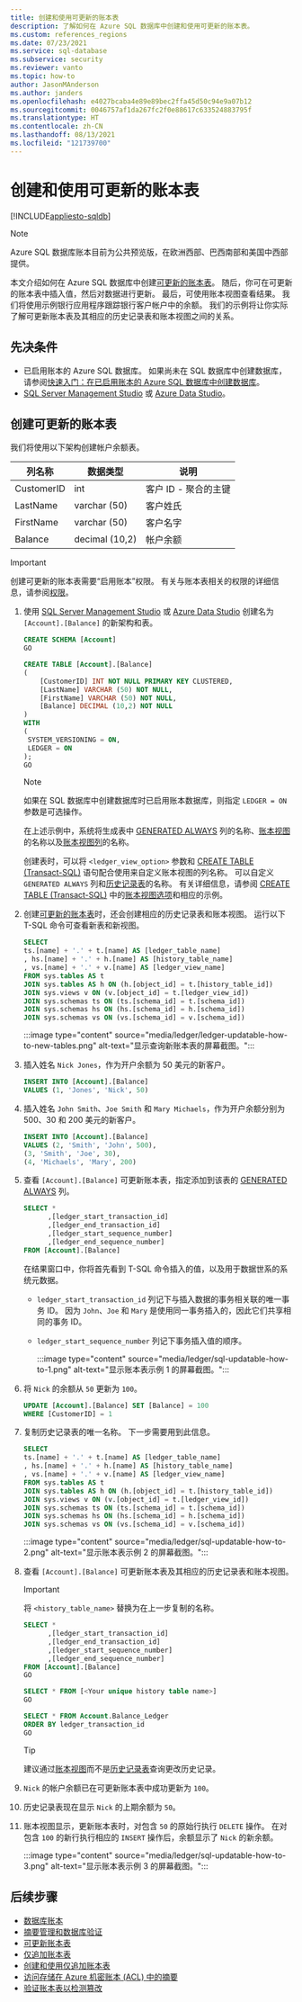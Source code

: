 ```yaml
---
title: 创建和使用可更新的账本表
description: 了解如何在 Azure SQL 数据库中创建和使用可更新的账本表。
ms.custom: references_regions
ms.date: 07/23/2021
ms.service: sql-database
ms.subservice: security
ms.reviewer: vanto
ms.topic: how-to
author: JasonMAnderson
ms.author: janders
ms.openlocfilehash: e4027bcaba4e89e89bec2ffa45d50c94e9a07b12
ms.sourcegitcommit: 0046757af1da267fc2f0e88617c633524883795f
ms.translationtype: HT
ms.contentlocale: zh-CN
ms.lasthandoff: 08/13/2021
ms.locfileid: "121739700"
---
```

# <a name="create-and-use-updatable-ledger-tables"></a>创建和使用可更新的账本表

[!INCLUDE[appliesto-sqldb](../includes/appliesto-sqldb.md)]

> [!NOTE]
> Azure SQL 数据库账本目前为公共预览版，在欧洲西部、巴西南部和美国中西部提供。

本文介绍如何在 Azure SQL 数据库中创建[可更新的账本表](ledger-updatable-ledger-tables.md)。 随后，你可在可更新的账本表中插入值，然后对数据进行更新。 最后，可使用账本视图查看结果。 我们将使用示例银行应用程序跟踪银行客户帐户中的余额。 我们的示例将让你实际了解可更新账本表及其相应的历史记录表和账本视图之间的关系。

## <a name="prerequisites"></a>先决条件

- 已启用账本的 Azure SQL 数据库。 如果尚未在 SQL 数据库中创建数据库，请参阅[快速入门：在已启用账本的 Azure SQL 数据库中创建数据库](ledger-create-a-single-database-with-ledger-enabled.md)。
- [SQL Server Management Studio](/sql/ssms/download-sql-server-management-studio-ssms) 或 [Azure Data Studio](/sql/azure-data-studio/download-azure-data-studio)。

## <a name="create-an-updatable-ledger-table"></a>创建可更新的账本表

我们将使用以下架构创建帐户余额表。

| 列名称 | 数据类型      | 说明                         |
| ----------- | -------------- | ----------------------------------- |
| CustomerID  | int            | 客户 ID - 聚合的主键 |
| LastName    | varchar (50)   | 客户姓氏                  |
| FirstName   | varchar (50)   | 客户名字                 |
| Balance     | decimal (10,2) | 帐户余额                     |

> [!IMPORTANT]
> 创建可更新的账本表需要“启用账本”权限。 有关与账本表相关的权限的详细信息，请参阅[权限](/sql/relational-databases/security/permissions-database-engine#asdbpermissions)。 

1. 使用 [SQL Server Management Studio](/sql/ssms/download-sql-server-management-studio-ssms) 或 [Azure Data Studio](/sql/azure-data-studio/download-azure-data-studio) 创建名为 `[Account].[Balance]` 的新架构和表。

   ```sql
   CREATE SCHEMA [Account]
   GO
   
   CREATE TABLE [Account].[Balance]
   (
       [CustomerID] INT NOT NULL PRIMARY KEY CLUSTERED,
       [LastName] VARCHAR (50) NOT NULL,
       [FirstName] VARCHAR (50) NOT NULL,
       [Balance] DECIMAL (10,2) NOT NULL
   )
   WITH 
   (
    SYSTEM_VERSIONING = ON,
    LEDGER = ON
   );
   GO
   ```

    > [!NOTE]
    > 如果在 SQL 数据库中创建数据库时已启用账本数据库，则指定 `LEDGER = ON` 参数是可选操作。
    >
    > 在上述示例中，系统将生成表中 [GENERATED ALWAYS](/sql/t-sql/statements/create-table-transact-sql#generate-always-columns) 列的名称、[账本视图](ledger-updatable-ledger-tables.md#ledger-view)的名称以及[账本视图列](ledger-updatable-ledger-tables.md#ledger-view-schema)的名称。
    >
    > 创建表时，可以将 `<ledger_view_option>` 参数和 [CREATE TABLE (Transact-SQL)](/sql/t-sql/statements/create-table-transact-sql?view=azuresqldb-current&preserve-view=true) 语句配合使用来自定义账本视图的列名称。 可以自定义 `GENERATED ALWAYS` 列和[历史记录表](ledger-updatable-ledger-tables.md#history-table)的名称。 有关详细信息，请参阅 [CREATE TABLE (Transact-SQL)](/sql/t-sql/statements/create-table-transact-sql?view=azuresqldb-current&preserve-view=true##x-creating-a-updatable-ledger-table) 中的[账本视图选项](/sql/t-sql/statements/create-table-transact-sql?view=azuresqldb-current&preserve-view=true#ledger-view-options)和相应的示例。

1. 创建[可更新的账本表](ledger-updatable-ledger-tables.md)时，还会创建相应的历史记录表和账本视图。 运行以下 T-SQL 命令可查看新表和新视图。

   ```sql
   SELECT 
   ts.[name] + '.' + t.[name] AS [ledger_table_name]
   , hs.[name] + '.' + h.[name] AS [history_table_name]
   , vs.[name] + '.' + v.[name] AS [ledger_view_name]
   FROM sys.tables AS t
   JOIN sys.tables AS h ON (h.[object_id] = t.[history_table_id])
   JOIN sys.views v ON (v.[object_id] = t.[ledger_view_id])
   JOIN sys.schemas ts ON (ts.[schema_id] = t.[schema_id])
   JOIN sys.schemas hs ON (hs.[schema_id] = h.[schema_id])
   JOIN sys.schemas vs ON (vs.[schema_id] = v.[schema_id])
   ```

   :::image type="content" source="media/ledger/ledger-updatable-how-to-new-tables.png" alt-text="显示查询新账本表的屏幕截图。":::

1. 插入姓名 `Nick Jones`，作为开户余额为 50 美元的新客户。

   ```sql
   INSERT INTO [Account].[Balance]
   VALUES (1, 'Jones', 'Nick', 50)
   ```

1. 插入姓名 `John Smith`、`Joe Smith` 和 `Mary Michaels`，作为开户余额分别为 500、30 和 200 美元的新客户。

   ```sql
   INSERT INTO [Account].[Balance]
   VALUES (2, 'Smith', 'John', 500),
   (3, 'Smith', 'Joe', 30),
   (4, 'Michaels', 'Mary', 200)
   ```

1. 查看 `[Account].[Balance]` 可更新账本表，指定添加到该表的 [GENERATED ALWAYS](/sql/t-sql/statements/create-table-transact-sql#generate-always-columns) 列。

   ```sql
   SELECT * 
         ,[ledger_start_transaction_id]
         ,[ledger_end_transaction_id]
         ,[ledger_start_sequence_number]
         ,[ledger_end_sequence_number]
   FROM [Account].[Balance] 
   ```

   在结果窗口中，你将首先看到 T-SQL 命令插入的值，以及用于数据世系的系统元数据。

   - `ledger_start_transaction_id` 列记下与插入数据的事务相关联的唯一事务 ID。 因为 `John`、`Joe` 和 `Mary` 是使用同一事务插入的，因此它们共享相同的事务 ID。
   - `ledger_start_sequence_number` 列记下事务插入值的顺序。

      :::image type="content" source="media/ledger/sql-updatable-how-to-1.png" alt-text="显示账本表示例 1 的屏幕截图。":::

1. 将 `Nick` 的余额从 `50` 更新为 `100`。

   ```sql
   UPDATE [Account].[Balance] SET [Balance] = 100
   WHERE [CustomerID] = 1
   ```

1. 复制历史记录表的唯一名称。 下一步需要用到此信息。

   ```sql
   SELECT 
   ts.[name] + '.' + t.[name] AS [ledger_table_name]
   , hs.[name] + '.' + h.[name] AS [history_table_name]
   , vs.[name] + '.' + v.[name] AS [ledger_view_name]
   FROM sys.tables AS t
   JOIN sys.tables AS h ON (h.[object_id] = t.[history_table_id])
   JOIN sys.views v ON (v.[object_id] = t.[ledger_view_id])
   JOIN sys.schemas ts ON (ts.[schema_id] = t.[schema_id])
   JOIN sys.schemas hs ON (hs.[schema_id] = h.[schema_id])
   JOIN sys.schemas vs ON (vs.[schema_id] = v.[schema_id])
   ```

   :::image type="content" source="media/ledger/sql-updatable-how-to-2.png" alt-text="显示账本表示例 2 的屏幕截图。":::

1. 查看 `[Account].[Balance]` 可更新账本表及其相应的历史记录表和账本视图。

   > [!IMPORTANT]
   > 将 `<history_table_name>` 替换为在上一步复制的名称。

   ```sql
   SELECT * 
         ,[ledger_start_transaction_id]
         ,[ledger_end_transaction_id]
         ,[ledger_start_sequence_number]
         ,[ledger_end_sequence_number]
   FROM [Account].[Balance] 
   GO
   
   SELECT * FROM [<Your unique history table name>]
   GO 
   
   SELECT * FROM Account.Balance_Ledger
   ORDER BY ledger_transaction_id
   GO
   ```

   > [!TIP]
   > 建议通过[账本视图](ledger-updatable-ledger-tables.md#ledger-view)而不是[历史记录表](ledger-updatable-ledger-tables.md#history-table)查询更改历史记录。

1. `Nick` 的帐户余额已在可更新账本表中成功更新为 `100`。
1. 历史记录表现在显示 `Nick` 的上期余额为 `50`。
1. 账本视图显示，更新账本表时，对包含 `50` 的原始行执行 `DELETE` 操作。 在对包含 `100` 的新行执行相应的 `INSERT` 操作后，余额显示了 `Nick` 的新余额。

   :::image type="content" source="media/ledger/sql-updatable-how-to-3.png" alt-text="显示账本表示例 3 的屏幕截图。":::


## <a name="next-steps"></a>后续步骤

- [数据库账本](ledger-database-ledger.md)
- [摘要管理和数据库验证](ledger-digest-management-and-database-verification.md) 
- [可更新账本表](ledger-updatable-ledger-tables.md)
- [仅追加账本表](ledger-append-only-ledger-tables.md) 
- [创建和使用仅追加账本表](ledger-how-to-append-only-ledger-tables.md) 
- [访问存储在 Azure 机密账本 (ACL) 中的摘要](ledger-how-to-access-acl-digest.md)
- [验证账本表以检测篡改](ledger-verify-database.md)
